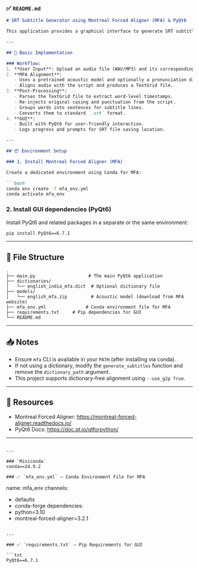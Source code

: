 ### ✅ `README.md`

```markdown
# SRT Subtitle Generator using Montreal Forced Aligner (MFA) & PyQt6

This application provides a graphical interface to generate SRT subtitle files from an audio file and a script using Montreal Forced Aligner (MFA). It supports both short and long video formats with configurable subtitle length.

---

## 🔧 Basic Implementation

### Workflow:
1. **User Input**: Upload an audio file (WAV/MP3) and its corresponding script (TXT).
2. **MFA Alignment**:
   - Uses a pretrained acoustic model and optionally a pronunciation dictionary.
   - Aligns audio with the script and produces a TextGrid file.
3. **Post-Processing**:
   - Parses the TextGrid file to extract word-level timestamps.
   - Re-injects original casing and punctuation from the script.
   - Groups words into sentences for subtitle lines.
   - Converts them to standard `.srt` format.
4. **GUI**:
   - Built with PyQt6 for user-friendly interaction.
   - Logs progress and prompts for SRT file saving location.

---

## 📦 Environment Setup

### 1. Install Montreal Forced Aligner (MFA)

Create a dedicated environment using Conda for MFA:

```bash
conda env create -f mfa_env.yml
conda activate mfa_env
```

### 2. Install GUI dependencies (PyQt6)

Install PyQt6 and related packages in a separate or the same environment:

```bash
pip install PyQt6==6.7.1
```

---

## 📁 File Structure

```
.
├── main.py                    # The main PyQt6 application
├── dictionaries/
│   └── english_india_mfa.dict  # Optional dictionary file
├── models/
│   └── english_mfa.zip         # Acoustic model (download from MFA website)
├── mfa_env.yml               # Conda environment file for MFA
├── requirements.txt     # Pip dependencies for GUI
└── README.md
```

---

## 📥 Notes

- Ensure `mfa` CLI is available in your `PATH` (after installing via conda).
- If not using a dictionary, modify the `generate_subtitles` function and remove the `dictionary_path` argument.
- This project supports dictionary-free alignment using `--use_g2p True`.

---

## 🔗 Resources

- Montreal Forced Aligner: https://montreal-forced-aligner.readthedocs.io/
- PyQt6 Docs: https://doc.qt.io/qtforpython/

---
```

---

### `Miniconda`
conda==24.9.2

### ✅ `mfa_env.yml` — Conda Environment File for MFA

```
name: mfa_env
channels:
  - defaults
  - conda-forge
dependencies:
  - python=3.10
  - montreal-forced-aligner=3.2.1
```

---

### ✅ `requirements.txt` — Pip Requirements for GUI

```txt
PyQt6==6.7.1
```